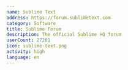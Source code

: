 ```yaml
---
name: Sublime Text
address: https://forum.sublimetext.com
category: Software
title: Sublime Forum
description: The official Sublime HQ forum
userCount: 27201
icon: sublime-text.png
activity: high
language: en
---
```

